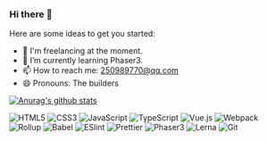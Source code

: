 ### Hi there 👋

Here are some ideas to get you started:

- 🔭 I'm freelancing at the moment.
- 🌱 I’m currently learning Phaser3.
- 📫 How to reach me: 250989770@qq.com
- 😄 Pronouns: The builders

[![Anurag's github stats](https://github-readme-stats.vercel.app/api?username=Rlagnl)](https://github.com/anuraghazra/github-readme-stats)

![HTML5](https://img.shields.io/badge/-HTML5-%23E44D27?style=flat-square&logo=html5&logoColor=ffffff)
![CSS3](https://img.shields.io/badge/-CSS3-%231572B6?style=flat-square&logo=css3)
![JavaScript](https://img.shields.io/badge/-JavaScript-%23F7DF1C?style=flat-square&logo=javascript&logoColor=000000&labelColor=%23F7DF1C&color=%23FFCE5A)
![TypeScript](https://img.shields.io/badge/-TypeScript-%23031d30?style=flat-square&logo=typescript)
![Vue.js](https://img.shields.io/badge/-Vue.js-%232c3e50?style=flat-square&logo=Vue.js)
![Webpack](https://img.shields.io/badge/-Webpack-%232C3A42?style=flat-square&logo=webpack)
![Rollup](https://img.shields.io/badge/-Rollup.js-%23434343?style=flat-square&logo=rollup.js)
![Babel](https://img.shields.io/badge/-Babel-%23142027?style=flat-square&logo=babel)
![ESlint](https://img.shields.io/badge/-ESLint-%234B32C3?style=flat-square&logo=eslint)
![Prettier](https://img.shields.io/badge/-Prettier-%23142027?style=flat-square&logo=prettier)
![Phaser3](https://img.shields.io/badge/-Phaser3-%23F05032?style=flat-square&color=%23C17344)
![Lerna](https://img.shields.io/badge/-Lerna-%23F05032?style=flat-square&color=%231F515C)
![Git](https://img.shields.io/badge/-Git-%23F05032?style=flat-square&logo=git&logoColor=%23ffffff)

<!-- 
- 👯 I’m looking to collaborate on ... 
- 🤔 I’m looking for help with ...
- 💬 Ask me about ...
- ⚡ Fun fact: ...
-->
